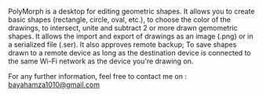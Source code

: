 PolyMorph is a desktop for editing geometric shapes. It allows you to create basic shapes (rectangle, circle, oval, etc.), to choose the color of the drawings, to intersect, unite and subtract 2 or more drawn gemometric shapes. It allows the import and export of drawings as an image (.png) or in a serialized file (.ser).
It also approves remote backup; To save shapes drawn to a remote device as long as the destination device is connected to the same Wi-Fi network as the device you're drawing on.

For any further information, feel free to contact me on : bayahamza1010@gmail.com
